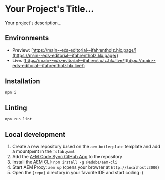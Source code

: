 # Your Project's Title...
Your project's description...

## Environments
- Preview: [https://main--eds-editorial--ifahrentholz.hlx.page/](https://main--eds-editorial--ifahrentholz.hlx.page/)
- Live: [https://main--eds-editorial--ifahrentholz.hlx.live/](https://main--eds-editorial--ifahrentholz.hlx.live/)

## Installation

```sh
npm i
```

## Linting

```sh
npm run lint
```

## Local development

1. Create a new repository based on the `aem-boilerplate` template and add a mountpoint in the `fstab.yaml`
1. Add the [AEM Code Sync GitHub App](https://github.com/apps/aem-code-sync) to the repository
1. Install the [AEM CLI](https://github.com/adobe/aem-cli): `npm install -g @adobe/aem-cli`
1. Start AEM Proxy: `aem up` (opens your browser at `http://localhost:3000`)
1. Open the `{repo}` directory in your favorite IDE and start coding :)

